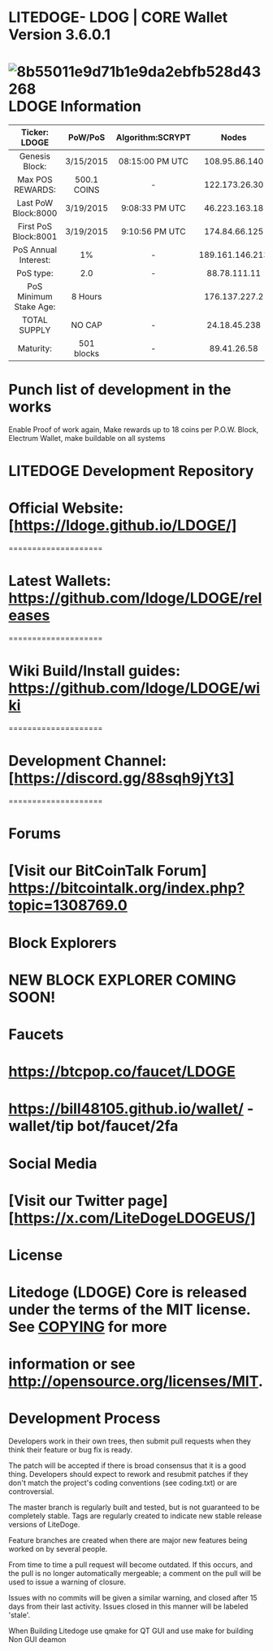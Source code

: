 # LITEDOGE- LDOG | CORE Wallet Version 3.6.0.1 
![8b55011e9d71b1e9da2ebfb528d43268](https://github.com/ldoge/LDOGE/blob/master/src/qt/res/icons/litedogecoin-128.png) 
LDOGE Information
====================

 Ticker: LDOGE          | PoW/PoS         | Algorithm:SCRYPT    |     Nodes         |     Ports
:----------------------:|:---------------:|:----------------:|:-----------------:|:-------------:
 Genesis Block:         | 3/15/2015       | 08:15:00 PM UTC  |  108.95.86.140    |     MAINNET 
 Max POS REWARDS:       | 500.1 COINS     | -                |  122.173.26.30    |     PORT 17014
 Last PoW Block:8000    | 3/19/2015       |  9:08:33 PM UTC  |  46.223.163.18    |     RCP  17015
 First PoS Block:8001   | 3/19/2015       | 9:10:56  PM UTC  |  174.84.66.125    |-    
 PoS Annual Interest:   | 1%              | -                |  189.161.146.213  |     TESTNET
 PoS type:              | 2.0             | -                |  88.78.111.11     |     PORT
 PoS Minimum Stake Age: | 8 Hours         |                  |  176.137.227.2    |     RCP
 TOTAL SUPPLY           | NO CAP          | -                |  24.18.45.238     |-
 Maturity:              |501 blocks       | -                |  89.41.26.58      | - 

        
# Punch list of development in the works 

Enable Proof of work again, Make rewards up to 18 coins per P.O.W. Block, Electrum Wallet, make buildable on all systems

# LITEDOGE Development Repository

# Official Website: [https://ldoge.github.io/LDOGE/]
====================

# Latest Wallets: https://github.com/ldoge/LDOGE/releases
====================

# Wiki Build/Install guides: https://github.com/ldoge/LDOGE/wiki
====================

# Development Channel: [https://discord.gg/88sqh9jYt3]
====================

Forums
====================
# [Visit our BitCoinTalk Forum] https://bitcointalk.org/index.php?topic=1308769.0

Block Explorers
====================
# NEW BLOCK EXPLORER COMING SOON!


Faucets
====================
# https://btcpop.co/faucet/LDOGE
# https://bill48105.github.io/wallet/ -wallet/tip bot/faucet/2fa

Social Media
====================
# [Visit our Twitter page] [https://x.com/LiteDogeLDOGEUS/]

License
====================
# Litedoge (LDOGE) Core is released under the terms of the MIT license. See [COPYING](COPYING) for more
# information or see http://opensource.org/licenses/MIT.

# Development Process 

Developers work in their own trees, then submit pull requests when they think their feature or bug fix is ready.

The patch will be accepted if there is broad consensus that it is a good thing. Developers should expect to rework and resubmit patches if they don't match the project's coding conventions (see coding.txt) or are controversial.

The master branch is regularly built and tested, but is not guaranteed to be completely stable. Tags are regularly created to indicate new stable release versions of LiteDoge.

Feature branches are created when there are major new features being worked on by several people.

From time to time a pull request will become outdated. If this occurs, and the pull is no longer automatically mergeable; a comment on the pull will be used to issue a warning of closure. 

Issues with no commits will be given a similar warning, and closed after 15 days from their last activity. Issues closed in this manner will be labeled 'stale'.

When Building Litedoge use qmake for QT GUI and use make for building Non GUI deamon 
